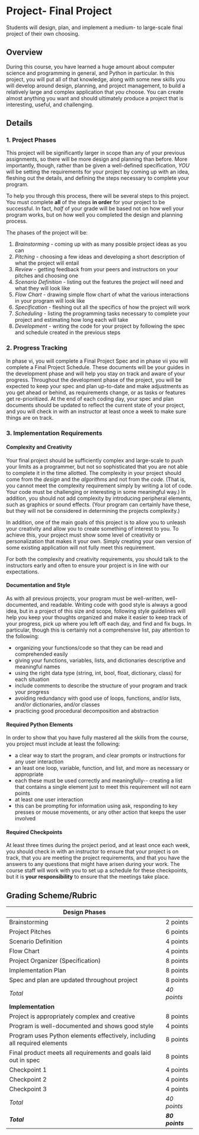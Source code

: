 # Project- Final Project
Students will design, plan, and implement a medium- to large-scale final project of their own choosing.

## Overview
During this course, you have learned a huge amount about computer science and programming in general, and Python in particular.  In this project, you will put all of that knowledge, along with some new skills you will develop around design, planning, and project management, to build a relatively large and complex application that _you_ choose.  You can create almost anything you want and should ultimately produce a project that is interesting, useful, and challenging.

## Details
### 1. Project Phases
This project will be significantly larger in scope than any of your previous assignments, so there will be more design and planning than before.  More importantly, though, rather than be given a well-defined specification, _YOU_ will be setting the requirements for your project by coming up with an idea, fleshing out the details, and defining the steps necessary to complete your program.

To help you through this process, there will be several steps to this project.  You must complete **all** of the steps **in order** for your project to be successful.  In fact, _half_ of your grade will be based not on how well your program works, but on how well you completed the design and planning process.

The phases of the project will be:

1. _Brainstorming_ - coming up with as many possible project ideas as you can
2. _Pitching_ - choosing a few ideas and developing a short description of what the project will entail
3. _Review_ - getting feedback from your peers and instructors on your pitches and choosing one
4. _Scenario Definition_ - listing out the features the project will need and what they will look like
5. _Flow Chart_ - drawing simple flow chart of what the various interactions in your program will look like
6. _Specification_ - fleshing out all the specifics of how the project will work
7. _Scheduling_ - listing the programming tasks necessary to complete your project and estimating how long each will take
8. _Development_ - writing the code for your project by following the spec and schedule created in the previous steps

### 2. Progress Tracking

In phase vi, you will complete a Final Project Spec and in phase vii you will complete a Final Project Schedule.  These documents will be your guides in the development phase and will help you stay on track and aware of your progress.  Throughout the development phase of the project, you will be expected to keep your spec and plan up-to-date and make adjustments as you get ahead or behind, as requirements change, or as tasks or features get re-prioritized.  At the end of each coding day, your spec and plan documents should be updated to reflect the current state of your project, and you will check in with an instructor at least once a week to make sure things are on track.  

### 3. Implementation Requirements

#### Complexity and Creativity
Your final project should be sufficiently complex and large-scale to push your limits as a programmer, but not so sophisticated that you are not able to complete it in the time allotted.  The complexity in your project should come from the _design_ and the _algorithms_ and not from the _code_.  (That is, you cannot meet the complexity requirement simply by writing a lot of code.  Your code must be challenging or interesting in some meaningful way.)  In addition, you should not add complexity by introducing peripheral elements, such as graphics or sound effects.  (Your program can certainly have these, but they will not be considered in determining the projects complexity.)

In addition, one of the main goals of this project is to allow you to unleash your creativity and allow you to create something of interest to you.  To achieve this, your project must show some level of creativity or personalization that makes it your own.  Simply creating your own version of some existing application will not fully meet this requirement.

For both the complexity and creativity requirements, you should talk to the instructors early and often to ensure your project is in line with our expectations.

#### Documentation and Style
As with all previous projects, your program must be well-written, well-documented, and readable.  Writing code with good style is always a good idea, but in a project of this size and scope, following style guidelines will help you keep your thoughts organized and make it easier to keep track of your progress, pick up where you left off each day, and find and fix bugs.  In particular, though this is certainly not a comprehensive list, pay attention to the following:

- organizing your functions/code so that they can be read and comprehended easily
- giving your functions, variables, lists, and dictionaries descriptive and meaningful names
- using the right data type (string, int, bool, float, dictionary, class) for each situation
- include comments to describe the structure of your program and track your progress
- avoiding redundancy with good use of loops, functions, and/or lists, and/or dictionaries, and/or classes
- practicing good procedural decomposition and abstraction

#### Required Python Elements
In order to show that you have fully mastered all the skills from the course, you project must include at least the following:
* a clear way to start the program, and clear prompts or instructions for any user interaction
* an least one loop, variable, function, and list, and more as necessary or appropriate
* each these must be used correctly and meaningfully-- creating a list that contains  a single element just to meet this requirement will not earn points
* at least one user interaction
* this can be prompting for information using ask, responding to key presses or mouse movements, or any other action that keeps the user involved

#### Required Checkpoints

At least three times during the project period, and at least once each week, you should check in with an instructor to ensure that your project is on track, that you are meeting the project requirements, and that you have the answers to any questions that might have arisen during your work.  The course staff will work with you to set up a schedule for these checkpoints, but it is **your responsibility** to ensure that the meetings take place.

## Grading Scheme/Rubric
|Design Phases| |
|---|---|
|Brainstorming| 2 points|
|Project Pitches    |6 points|
|Scenario Definition   |4 points|
|Flow Chart    |4 points|
|Project Organizer (Specification)  |8 points|
|Implementation Plan    |8 points|
|Spec and plan are updated throughout project   |8 points|
|_Total_    |_40 points_|
|**Implementation** | | 
|Project is appropriately complex and creative  |8 points|
|Program is well-documented and shows good style |4 points|
|Program uses Python elements effectively, including all required elements | 8 points |
|Final product meets all requirements and goals laid out in spec    |8 points|
|Checkpoint 1 | 4 points |
|Checkpoint 2 | 4 points |
|Checkpoint 3 | 4 points |
|_Total_    |_40 points_|
|**_Total_**|**_80 points_**|

